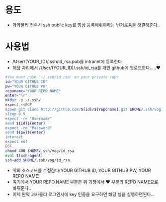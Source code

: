 # 용도

- 과카몰리 접속시 ssh public key를 항상 등록해줘야하는 번거로움을 해결해준다..

# 사용법

- /User/(YOUR_ID)/.ssh/id_rsa.pub을 intranet에 등록한다
- 해당 자리에서 /User/(YOUR_ID)/.ssh/id_rsa를 개인 github에 업로드한다.....❤️

```bash
#You must push '~/.ssh/id_rsa' on your private repo
id="YOUR GITHUB ID"
pw="YOUR GITHUB PW"
reponame="YOUR REPO NAME"
enter="\r"
mkdir -p ~/.ssh/
expect <<EOF
spawn git clone http://github.com/${id}/${reponame}.git $HOME/.ssh/vog
sleep 0.5
expect -re "Username"
send ${id}${enter}
expect -re "Password"
send ${pw}${enter}
interact
expect eof
EOF
chmod 400 $HOME/.ssh/vog/id_rsa
eval $(ssh-agent)
ssh-add $HOME/.ssh/vog/id_rsa
```

- 위의 소스코드를 수정한다(YOUR GITHUB ID, YOUR GITHUB PW, YOUR REPO NAME)
- 여기에서 YOUR REPO NAME 부분은 위 과정에서 ❤️ 부분의 REPO NAME으로 바꿔준다..
- 이제 만약 과카몰리 로그인시에 key 인증을 요구하면 해당 쉘을 실행하면된다...